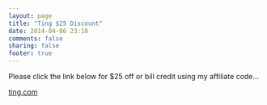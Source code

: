 ```yaml
---
layout: page
title: "Ting $25 Discount"
date: 2014-04-06 23:18
comments: false
sharing: false
footer: true
---
```


Please click the link below for $25 off or bill credit using my affiliate code...

[ting.com](https://zc7c9715lq2.ting.com)

<div><script type="text/javascript">
    function redirect() {
      window.location = "https://zc7c9715lq2.ting.com/";
    };
</script></div>
